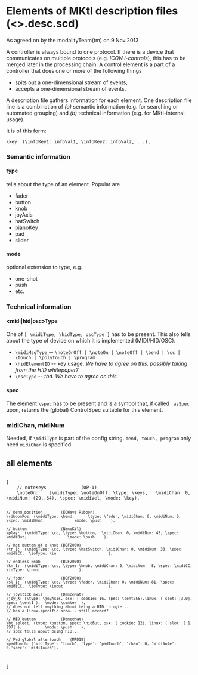 # Elements of MKtl description files (<>.desc.scd)

As agreed on by the modalityTeam(tm) on 9.Nov.2013

A controller is always bound to one protocol. If there is a device that communicates on multiple protocols (e.g. *ICON i-controls*), this has to be merged later in the processing chain.
A control element is a part of a controller that does one or more of the following things

+ spits out a one-dimensional stream of events, 
+ accepts a one-dimensional stream of events.


A description file gathers information for each element.
One description file line is a combination of 
*(a)* semantic information (e.g. for searching or automated grouping) and 
*(b)* technical information (e.g. for MKtl-internal usage).

It is of this form:

`\key: (\infoKey1: infoVal1, \infoKey2: infoVal2, ...),`


### Semantic information

#### type
tells about the type of an element. Popular are

+ fader
+ button
+ knob
+ joyAxis
+ hatSwitch
+ pianoKey
+ pad
+ slider



#### mode

optional extension to type, e.g. 

+ one-shot
+ push
+ etc.

### Technical information

#### <midi|hid|osc>Type 

One of `[ \midiType, \hidType, oscType ]` has to be present. This also tells about the type of device on which it is implemented (MIDI/HID/OSC). 

+ `\midiMsgType` -- `\noteOnOff | \noteOn | \noteOff | \bend | \cc | \touch | \polytouch | \program`
+ `\hidElementID`  -- key usage. *We have to agree on this. possibly taking from the HID whitepaper?*
+ `\oscType`  -- *tbd. We have to agree on this.*

#### spec

The element `\spec` has to be present and is a symbol that, if called `.asSpec` upon, returns the (global) ControlSpec suitable for this element.

### midiChan, midiNum

Needed, if `\midiType` is part of the config string.
`bend, touch, program` only need `midiChan` is specified.



## all elements
<code>
[
	// noteKeys				(OP-1)
	\noteOn: 	(\midiType: \noteOnOff, \type: \keys,   \midiChan: 0, \midiNum: (29..64), \spec: \midiVel, \mode: \key),
	
	// bend position		(EOWave Ribbon)
	\ribbonPos: (\midiType: \bend,      \type: \fader, \midiChan: 0, \midiNum: 0, \spec: \midiBend, 			\mode: \push	),
	
	// button 				(NanoKtl)
	\play:  (\midiType: \cc, \type: \button,  \midiChan: 0, \midiNum: 45, \spec: \midiBut,					\mode: \push	),

	// hat button of a knob	(BCF2000)
	\tr_1:  (\midiType: \cc, \type: \hatSwitch, \midiChan: 0, \midiNum: 33, \spec: \midiCC,  \ioType: \in						),

	// endless knob 		(BCF2000)
	\kn_1:  (\midiType: \cc, \type: \knob, \midiChan: 0, \midiNum:  8, \spec: \midiCC,  \ioType: \inout					),

	// fader 				(BCF2000)
	\sl_1:  (\midiType: \cc, \type: \fader, \midiChan: 0, \midiNum: 81, \spec: \midiCC,  \ioType: \inout					),
	
	// joystick axis		(DanceMat)
	\joy_X: (\type: \joyAxis, osx: ( cookie: 16, spec: \cent255),linux: ( slot: [3,0], spec: \cent1 ),	\mode: \center	),
	// does not tell anything about being a HID thingie...
	// has a linux-specific area... still needed?
	
	// HID button			(DanceMat)
	\bt_select, (type: \button, spec: \hidBut, osx: ( cookie: 12), linux: ( slot: [ 1, 297] ),			\mode: \push	),
	// spec tells about being HID...
	
	// Pad global aftertouch	(MPD18)
	\padTouch: ('midiType': 'touch', 'type': 'padTouch', 'chan': 0, 'midiNote':  0,'spec': 'midiTouch'), 
	
]
</code>

